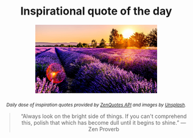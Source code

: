 
<div align="center">

# Inspirational quote of the day

<img src="./data/photo.jpeg" alt="Beautiful nature photo" width="320" height="180">

<sub><i>Daily dose of inspiration quotes provided by [ZenQuotes API](https://zenquotes.io/) and images by [Unsplash](https://unsplash.com/).</i></sub>


<blockquote>&ldquo;Always look on the bright side of things. If you can't comprehend this, polish that which has become dull until it begins to shine.&rdquo; &mdash; <footer>Zen Proverb</footer></blockquote>

</div>
